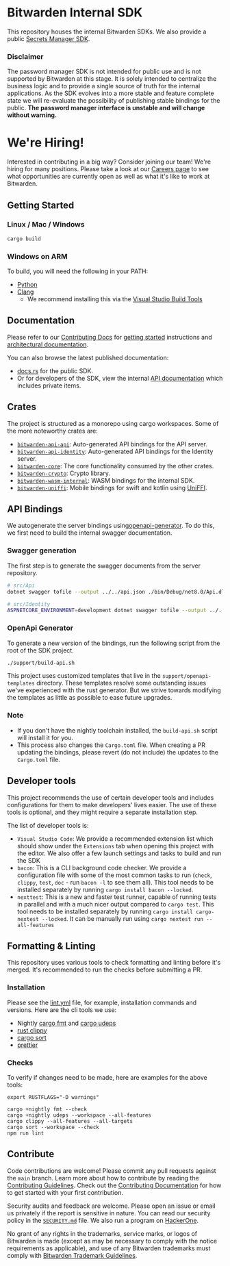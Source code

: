 # Bitwarden Internal SDK

This repository houses the internal Bitwarden SDKs. We also provide a public
[Secrets Manager SDK](https://github.com/bitwarden/sdk-sm).

### Disclaimer

The password manager SDK is not intended for public use and is not supported by Bitwarden at this
stage. It is solely intended to centralize the business logic and to provide a single source of
truth for the internal applications. As the SDK evolves into a more stable and feature complete
state we will re-evaluate the possibility of publishing stable bindings for the public. **The
password manager interface is unstable and will change without warning.**

# We're Hiring!

Interested in contributing in a big way? Consider joining our team! We're hiring for many positions.
Please take a look at our [Careers page](https://bitwarden.com/careers/) to see what opportunities
are currently open as well as what it's like to work at Bitwarden.

## Getting Started

### Linux / Mac / Windows

```bash
cargo build
```

### Windows on ARM

To build, you will need the following in your PATH:

- [Python](https://www.python.org)
- [Clang](https://clang.llvm.org)
  - We recommend installing this via the
    [Visual Studio Build Tools](https://visualstudio.microsoft.com/downloads/#build-tools-for-visual-studio-2022)

## Documentation

Please refer to our [Contributing Docs](https://contributing.bitwarden.com/) for
[getting started](https://contributing.bitwarden.com/getting-started/sdk/) instructions and
[architectural documentation](https://contributing.bitwarden.com/architecture/sdk/).

You can also browse the latest published documentation:

- [docs.rs](https://docs.rs/bitwarden/latest/bitwarden/) for the public SDK.
- Or for developers of the SDK, view the internal
  [API documentation](https://sdk-api-docs.bitwarden.com/bitwarden_core/index.html) which includes
  private items.

## Crates

The project is structured as a monorepo using cargo workspaces. Some of the more noteworthy crates
are:

- [`bitwarden-api-api`](./crates/bitwarden-api-api): Auto-generated API bindings for the API server.
- [`bitwarden-api-identity`](./crates/bitwarden-api-identity): Auto-generated API bindings for the
  Identity server.
- [`bitwarden-core`](./crates/bitwarden-core): The core functionality consumed by the other crates.
- [`bitwarden-crypto`](./crates/bitwarden-crypto): Crypto library.
- [`bitwarden-wasm-internal`](./crates/bitwarden-wasm-internal): WASM bindings for the internal SDK.
- [`bitwarden-uniffi`](./crates/bitwarden-uniffi): Mobile bindings for swift and kotlin using
  [UniFFI](https://github.com/mozilla/uniffi-rs/).

## API Bindings

We autogenerate the server bindings
using[openapi-generator](https://github.com/OpenAPITools/openapi-generator). To do this, we first
need to build the internal swagger documentation.

### Swagger generation

The first step is to generate the swagger documents from the server repository.

```bash
# src/Api
dotnet swagger tofile --output ../../api.json ./bin/Debug/net8.0/Api.dll internal

# src/Identity
ASPNETCORE_ENVIRONMENT=development dotnet swagger tofile --output ../../identity.json ./bin/Debug/net8.0/Identity.dll v1
```

### OpenApi Generator

To generate a new version of the bindings, run the following script from the root of the SDK
project.

```bash
./support/build-api.sh
```

This project uses customized templates that live in the `support/openapi-templates` directory. These
templates resolve some outstanding issues we've experienced with the rust generator. But we strive
towards modifying the templates as little as possible to ease future upgrades.

### Note

- If you don't have the nightly toolchain installed, the `build-api.sh` script will install it for
  you.
- This process also changes the `Cargo.toml` file. When creating a PR updating the bindings, please
  revert (do not include) the updates to the `Cargo.toml` file.

## Developer tools

This project recommends the use of certain developer tools and includes configurations for them to
make developers' lives easier. The use of these tools is optional, and they might require a separate
installation step.

The list of developer tools is:

- `Visual Studio Code`: We provide a recommended extension list which should show under the
  `Extensions` tab when opening this project with the editor. We also offer a few launch settings
  and tasks to build and run the SDK
- `bacon`: This is a CLI background code checker. We provide a configuration file with some of the
  most common tasks to run (`check`, `clippy`, `test`, `doc` - run `bacon -l` to see them all). This
  tool needs to be installed separately by running `cargo install bacon --locked`.
- `nexttest`: This is a new and faster test runner, capable of running tests in parallel and with a
  much nicer output compared to `cargo test`. This tool needs to be installed separately by running
  `cargo install cargo-nextest --locked`. It can be manually run using
  `cargo nextest run --all-features`

## Formatting & Linting

This repository uses various tools to check formatting and linting before it's merged. It's
recommended to run the checks before submitting a PR.

### Installation

Please see the [lint.yml](./.github/workflows/lint.yml) file, for example, installation commands and
versions. Here are the cli tools we use:

- Nightly [cargo fmt](https://github.com/rust-lang/rustfmt) and
  [cargo udeps](https://github.com/est31/cargo-udeps)
- [rust clippy](https://github.com/rust-lang/rust-clippy)
- [cargo sort](https://github.com/DevinR528/cargo-sort)
- [prettier](https://github.com/prettier/prettier)

### Checks

To verify if changes need to be made, here are examples for the above tools:

```
export RUSTFLAGS="-D warnings"

cargo +nightly fmt --check
cargo +nightly udeps --workspace --all-features
cargo clippy --all-features --all-targets
cargo sort --workspace --check
npm run lint
```

## Contribute

Code contributions are welcome! Please commit any pull requests against the `main` branch. Learn
more about how to contribute by reading the
[Contributing Guidelines](https://contributing.bitwarden.com/contributing/). Check out the
[Contributing Documentation](https://contributing.bitwarden.com/) for how to get started with your
first contribution.

Security audits and feedback are welcome. Please open an issue or email us privately if the report
is sensitive in nature. You can read our security policy in the [`SECURITY.md`](SECURITY.md) file.
We also run a program on [HackerOne](https://hackerone.com/bitwarden).

No grant of any rights in the trademarks, service marks, or logos of Bitwarden is made (except as
may be necessary to comply with the notice requirements as applicable), and use of any Bitwarden
trademarks must comply with
[Bitwarden Trademark Guidelines](https://github.com/bitwarden/server/blob/main/TRADEMARK_GUIDELINES.md).
